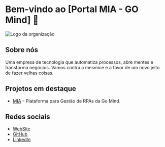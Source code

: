 # Bem-vindo ao [Portal MIA - GO Mind] 👋

![Logo da organização](https://portalmia.app/assets/mia-logo-D99XChJf.svg)

## Sobre nós
Uma empresa de tecnologia que automatiza processos, abre mentes e transforma negócios. Vamos contra a mesmice e a favor de um novo jeito de fazer velhas coisas.

## Projetos em destaque
- [MIA](https://portalmia.app) - Plataforma para Gestão de RPAs da Go Mind.

## Redes sociais
- [WebSite](https://gomind.com.br)
- [GitHub](https://github.com/Plataforma-Mia)
- [LinkedIn](https://www.linkedin.com/company/go-mind-solutions/)
